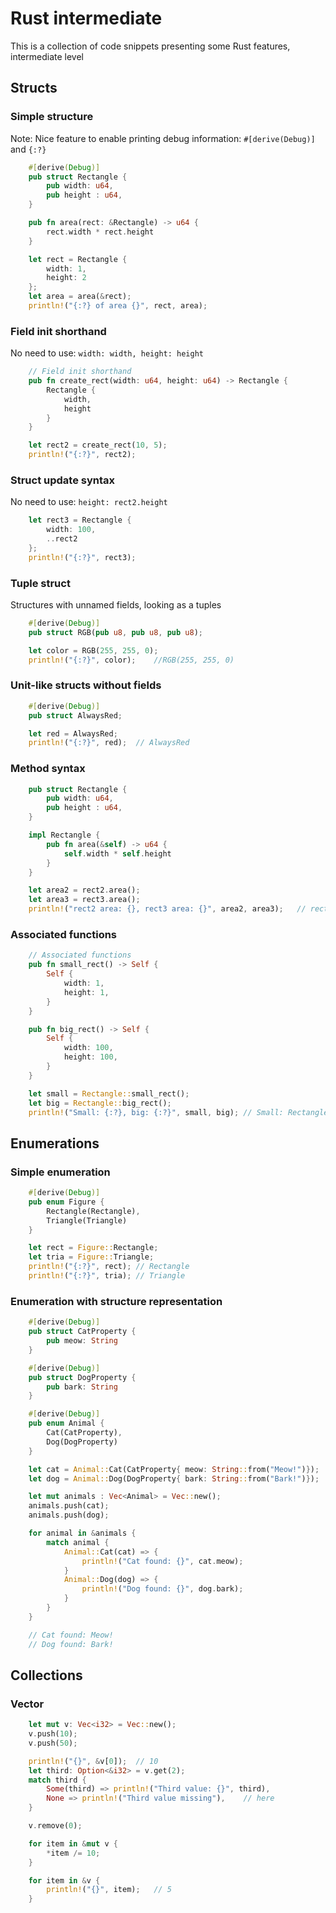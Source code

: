 # Rust intermediate

This is a collection of code snippets presenting some Rust features, intermediate level

## Structs

### Simple structure

Note: Nice feature to enable printing debug information: `#[derive(Debug)]` and `{:?}`

```rust
    #[derive(Debug)]
    pub struct Rectangle {
        pub width: u64,
        pub height : u64,
    }

    pub fn area(rect: &Rectangle) -> u64 {
        rect.width * rect.height
    }

    let rect = Rectangle {
        width: 1, 
        height: 2
    };
    let area = area(&rect);
    println!("{:?} of area {}", rect, area);
```

### Field init shorthand

No need to use: `width: width, height: height`

```rust
    // Field init shorthand
    pub fn create_rect(width: u64, height: u64) -> Rectangle {
        Rectangle {
            width,
            height
        }
    }

    let rect2 = create_rect(10, 5);
    println!("{:?}", rect2);
```

### Struct update syntax

No need to use: `height: rect2.height`

```rust
    let rect3 = Rectangle {
        width: 100,
        ..rect2
    };
    println!("{:?}", rect3);
```

### Tuple struct

Structures with unnamed fields, looking as a tuples

```rust
    #[derive(Debug)]
    pub struct RGB(pub u8, pub u8, pub u8);

    let color = RGB(255, 255, 0);
    println!("{:?}", color);    //RGB(255, 255, 0)
```

### Unit-like structs without fields
    
```rust
    #[derive(Debug)]
    pub struct AlwaysRed;

    let red = AlwaysRed;
    println!("{:?}", red);  // AlwaysRed
```

### Method syntax

```rust
    pub struct Rectangle {
        pub width: u64,
        pub height : u64,
    }

    impl Rectangle {
        pub fn area(&self) -> u64 {
            self.width * self.height
        }
    }

    let area2 = rect2.area();
    let area3 = rect3.area();
    println!("rect2 area: {}, rect3 area: {}", area2, area3);   // rect2 area: 50, rect3 area: 500
```

### Associated functions

```rust
    // Associated functions
    pub fn small_rect() -> Self {
        Self {
            width: 1,
            height: 1,
        }
    }

    pub fn big_rect() -> Self {
        Self {
            width: 100,
            height: 100,
        }
    }

    let small = Rectangle::small_rect();
    let big = Rectangle::big_rect();
    println!("Small: {:?}, big: {:?}", small, big); // Small: Rectangle { width: 1, height: 1 }, big: Rectangle { width: 100, height: 100 }
```

## Enumerations

### Simple enumeration

```rust
    #[derive(Debug)]
    pub enum Figure {
        Rectangle(Rectangle),
        Triangle(Triangle)
    }

    let rect = Figure::Rectangle;
    let tria = Figure::Triangle;
    println!("{:?}", rect); // Rectangle
    println!("{:?}", tria); // Triangle
```

### Enumeration with structure representation

```rust
    #[derive(Debug)]
    pub struct CatProperty {
        pub meow: String
    }

    #[derive(Debug)]
    pub struct DogProperty {
        pub bark: String
    }

    #[derive(Debug)]
    pub enum Animal {
        Cat(CatProperty),
        Dog(DogProperty)
    }

    let cat = Animal::Cat(CatProperty{ meow: String::from("Meow!")});
    let dog = Animal::Dog(DogProperty{ bark: String::from("Bark!")});

    let mut animals : Vec<Animal> = Vec::new();
    animals.push(cat);
    animals.push(dog);

    for animal in &animals {
        match animal {
            Animal::Cat(cat) => {
                println!("Cat found: {}", cat.meow);
            }
            Animal::Dog(dog) => {
                println!("Dog found: {}", dog.bark);
            }
        }
    }

    // Cat found: Meow!
    // Dog found: Bark!
```

## Collections

### Vector

```rust
    let mut v: Vec<i32> = Vec::new();
    v.push(10);
    v.push(50);

    println!("{}", &v[0]);  // 10
    let third: Option<&i32> = v.get(2);
    match third {
        Some(third) => println!("Third value: {}", third),
        None => println!("Third value missing"),    // here
    }

    v.remove(0);

    for item in &mut v {
        *item /= 10;
    }

    for item in &v {
        println!("{}", item);   // 5
    }
```